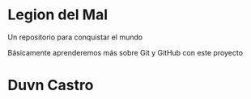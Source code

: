 # Legion del Mal
Un repositorio para conquistar el mundo

Básicamente aprenderemos más sobre Git y GitHub con este proyecto

# Duvn Castro